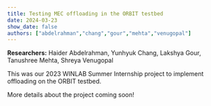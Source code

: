 ```yaml
---
title: Testing MEC offloading in the ORBIT testbed
date: 2024-03-23
show_date: false
authors: ["abdelrahman","chang","gour","mehta","venugopal"]
---
```


**Researchers:** Haider Abdelrahman, Yunhyuk Chang, Lakshya Gour, Tanushree Mehta, Shreya Venugopal 

This was our 2023 WINLAB Summer Internship project to implement offloading on the ORBIT testbed.

<!-- more -->

More details about the project coming soon!
